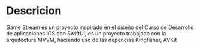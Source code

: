 # Descricion

Game Stream es un proyecto inspirado en el diseño del Curso de Desarrollo de aplicaciones iOS con SwiftUI, es un proyecto trabajado con la arquitectura MVVM, haciendo uso de las depencias Kingfisher, AVKit 
